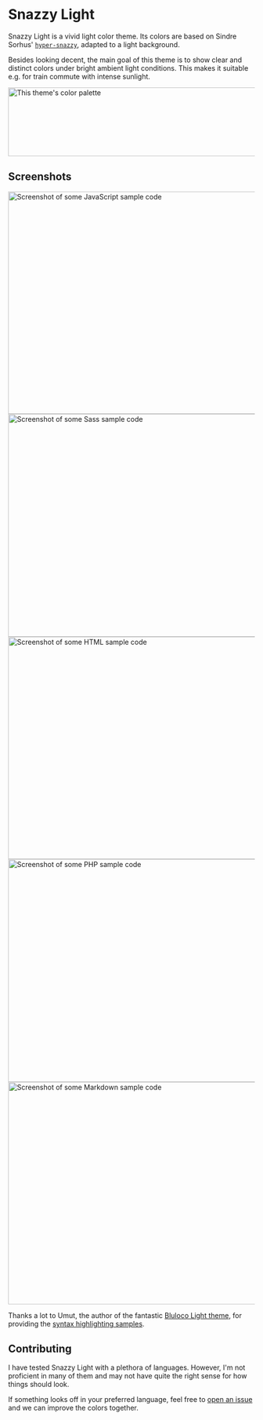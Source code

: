 # Snazzy Light

Snazzy Light is a vivid light color theme. Its colors are based on Sindre Sorhus' [`hyper-snazzy`](https://github.com/sindresorhus/hyper-snazzy), adapted to a light background.

Besides looking decent, the main goal of this theme is to show clear and distinct colors under bright ambient light conditions. This makes it suitable e.g. for train commute with intense sunlight.

<img src="https://raw.githubusercontent.com/loilo/vscode-snazzy-light/master/color-palette.png" width="695" height="140" alt="This theme's color palette">

## Screenshots

<img src="https://raw.githubusercontent.com/loilo/vscode-snazzy-light/master/screenshots/javascript.png" width="636" height="453.5" alt="Screenshot of some JavaScript sample code">

<img src="https://raw.githubusercontent.com/loilo/vscode-snazzy-light/master/screenshots/scss.png" width="636" height="453.5" alt="Screenshot of some Sass sample code">

<img src="https://raw.githubusercontent.com/loilo/vscode-snazzy-light/master/screenshots/html.png" width="636" height="453.5" alt="Screenshot of some HTML sample code">

<img src="https://raw.githubusercontent.com/loilo/vscode-snazzy-light/master/screenshots/php.png" width="636" height="453.5" alt="Screenshot of some PHP sample code">

<img src="https://raw.githubusercontent.com/loilo/vscode-snazzy-light/master/screenshots/markdown.png" width="636" height="453.5" alt="Screenshot of some Markdown sample code">

Thanks a lot to Umut, the author of the fantastic [Bluloco Light theme](https://marketplace.visualstudio.com/items?itemName=uloco.theme-bluloco-light), for providing the [syntax highlighting samples](https://github.com/uloco/syntax-highlighting-samples).

## Contributing

I have tested Snazzy Light with a plethora of languages. However, I'm not proficient in many of them and may not have quite the right sense for how things should look.

If something looks off in your preferred language, feel free to [open an issue](https://raw.githubusercontent.com/loilo/vscode-snazzy-light/master/issues) and we can improve the colors together.
